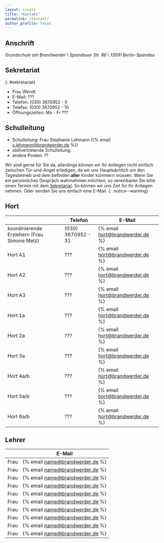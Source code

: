 ```yaml
---
layout: single
title: "Kontakt"
permalink: /kontakt/
author_profile: false
---
```


## Anschrift

*Grundschule am Brandwerder* \\
*Spandauer Str. 86* \\
*13591 Berlin-Spandau*

## Sekretariat
{: #sekretariat}

* Frau Wendt
* E-Mail: ???
* Telefon: (030) 3670952 - 0
* Telefax: (030) 3670952 - 10
* Öffnungszeiten: Mo - Fr ???

## Schulleitung

* Schulleitung: Frau Stephanie Lehmann ({% email s.lehmann@brandwerder.de %})
* stellvertretende Schulleitung:
* andere Posten: ??

Wir sind gerne für Sie da, allerdings können wir Ihr Anliegen nicht einfach
zwischen Tür-und-Angel erledigen, da wir uns Hauptsächlich um den Tagesbetrieb
und dem befinden **aller** Kinder kümmern müssen. Wenn Sie ein persönliches
Gespräch wahrnehmen möchten, so vereinbaren Sie bitte einen Termin mit dem
[Sekretariat](/kontakt#sekretariat). So können wir uns Zeit für Ihr Anliegen
nehmen. Oder senden Sie uns einfach eine E-Mail.
{: .notice--warning}

## Hort

|   | Telefon | E-Mail |
|---|---|---|
|<span id='koordinierende_erzieherin'>koordinierende Erziehern</span> (Frau Simone Melz)| (030) 3670952 - 31 | {% email hort@brandwerder.de %} |
| Hort A1 | ??? | {% email hort@brandwerder.de %} |
| Hort A2 | ??? | {% email hort@brandwerder.de %} |
| Hort A3 | ??? | {% email hort@brandwerder.de %} |
| Hort 1a | ??? | {% email hort@brandwerder.de %} |
| Hort 2a | ??? | {% email hort@brandwerder.de %} |
| Hort 3a | ??? | {% email hort@brandwerder.de %} |
| Hort 4a/b | ??? | {% email hort@brandwerder.de %} |
| Hort 5a/b | ??? | {% email hort@brandwerder.de %} |
| Hort 6a/b | ??? | {% email hort@brandwerder.de %} |

## Lehrer

|   | E-Mail |
|---|---|
| Frau | {% email name@brandwerder.de %} |
| Frau | {% email name@brandwerder.de %} |
| Frau | {% email name@brandwerder.de %} |
| Frau | {% email name@brandwerder.de %} |
| Frau | {% email name@brandwerder.de %} |
| Frau | {% email name@brandwerder.de %} |
| Frau | {% email name@brandwerder.de %} |
| Frau | {% email name@brandwerder.de %} |
| Frau | {% email name@brandwerder.de %} |
| Frau | {% email name@brandwerder.de %} |
